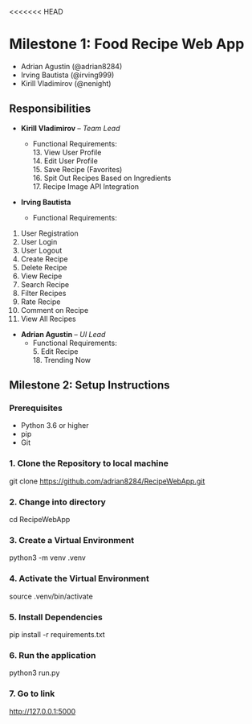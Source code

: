 <<<<<<< HEAD
# Milestone 1: Food Recipe Web App
- Adrian Agustin (@adrian8284)
- Irving Bautista (@irving999)
- Kirill Vladimirov (@nenight)

## Responsibilities

- **Kirill Vladimirov** – *Team Lead*
  - Functional Requirements:  
    13. View User Profile  
    14. Edit User Profile  
    15. Save Recipe (Favorites)  
    16. Spit Out Recipes Based on Ingredients  
    17. Recipe Image API Integration  

- **Irving Bautista**
  - Functional Requirements:
1. User Registration
2. User Login
3. User Logout
4. Create Recipe
6. Delete Recipe
7. View Recipe
8. Search Recipe
9. Filter Recipes
10. Rate Recipe
11. Comment on Recipe
12. View All Recipes

- **Adrian Agustin** – *UI Lead*
  - Functional Requirements:  
    5. Edit Recipe  
    18. Trending Now

## Milestone 2: Setup Instructions

### Prerequisites
- Python 3.6 or higher
- pip 
- Git 

### 1. Clone the Repository to local machine
git clone https://github.com/adrian8284/RecipeWebApp.git

### 2. Change into directory
cd RecipeWebApp 

### 3. Create a Virtual Environment
python3 -m venv .venv

### 4. Activate the Virtual Environment
source .venv/bin/activate

### 5. Install Dependencies
pip install -r requirements.txt

### 6. Run the application 
python3 run.py

### 7. Go to link
http://127.0.0.1:5000
